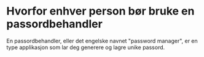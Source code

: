 # Hvorfor enhver person bør bruke en passordbehandler

En passordbehandler, eller det engelske navnet "password manager", er en type applikasjon som lar deg generere og lagre unike passord.